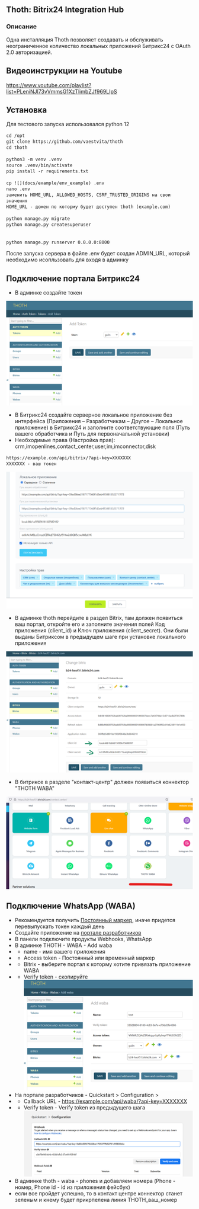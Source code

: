 ## Thoth: Bitrix24 Integration Hub 

### Описание

Одна инсталляция Thoth позволяет создавать и обслуживать неограниченное количество локальных приложений Битрикс24 с OAuth 2.0 авторизацией.

## Видеоинструкции на Youtube

https://www.youtube.com/playlist?list=PLeniNJl73vVmmsG1XzTlimbZJf969LIpS


## Установка 

Для тестового запуска использовался python 12

```
cd /opt
git clone https://github.com/vaestvita/thoth
cd thoth

python3 -m venv .venv
source .venv/bin/activate
pip install -r requirements.txt

cp ![](docs/example/env_example) .env 
nano .env
заменить HOME_URL, ALLOWED_HOSTS, CSRF_TRUSTED_ORIGINS на свои значения
HOME_URL - домен по которму будет доступен thoth (example.com)

python manage.py migrate
python manage.py createsuperuser


python manage.py runserver 0.0.0.0:8000

```

После запуска сервера в файле .env будет создан ADMIN_URL, который необходимо исопльзовать для входя в админку

## Подключение портала Битрикс24

+ В админке создайте токен 

![alt text](docs/img/token.png)

+ В Битрикс24 создайте серверное локальное приложение без интерфейса (Приложения – Разработчикам – Другое – Локальное приложение) в Битрикс24 и заполните соответствующие поля (Путь вашего обработчика и Путь для первоначальной установки) 
+ Необходимые права (Настройка прав): crm,imopenlines,contact_center,user,im,imconnector,disk
```
https://example.com/api/bitrix/?api-key=XXXXXXX
XXXXXXX - ваш токен 
```

![alt text](docs/img/app.png)

+ В админке thoth перейдите в раздел Bitrix, там должен появиться ваш портал, откройте его и заполните значения полей Код приложения (client_id) и Ключ приложения (client_secret). Они были выданы Битриксом в предыдущем шаге при установке локального приложения

![alt text](docs/img/portal.png)

+ В битриксе в разделе "контакт-центр" должен появиться коннектор "THOTH WABA"

![alt text](docs/img/connector.png)

## Подключение WhatsApp (WABA)
+ Рекомендуется получить [Постоянный маркер](https://developers.facebook.com/docs/whatsapp/business-management-api/get-started), иначе придется перевыпускать токен каждый день
+ Создайте приложение на [портале разработчиков](https://developers.facebook.com/apps/)
+ В панели подключите продукты Webhooks, WhatsApp
+ В админке THOTH - WABA - Add waba 
+ + name - имя вашего приложения 
+ + Access token - Постоянный или временный маркер
+ + Bitrix - выберите портал к которму хотите привязать приложение WABA 
+ + Verify token - скопируйте 
![alt text](docs/img/waba.png)
+ На портале разработчиков - Quickstart > Configuration > 
+ + Callback URL - https://example.com/api/waba/?api-key=XXXXXXX
+ + Verify token - Verify token из предыдущего шага 
![alt text](docs/img/verify.png)
+ В админке thoth - waba - phones и добавляем номера (Phone - номер, Phone id - id из приложения фейсбук)
+ если все пройдет успешно, то в контакт центре коннектор станет зеленым и кнему будет прикрпелена линия THOTH_ваш_номер